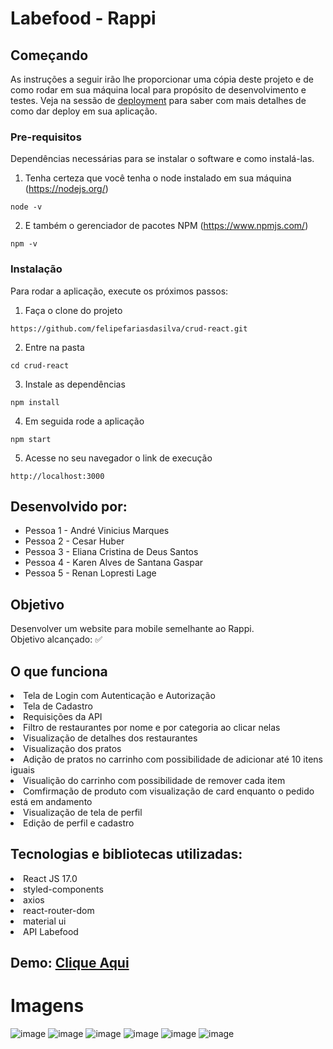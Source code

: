 # Labefood - Rappi 

## Começando

As instruções a seguir irão lhe proporcionar uma cópia deste projeto e de como rodar em sua máquina local para propósito de desenvolvimento e testes. Veja na sessão de [deployment](#Deployment) para saber com mais detalhes de como dar deploy em sua aplicação.

### Pre-requisitos
Dependências necessárias para se instalar o software e como instalá-las.

1. Tenha certeza que você tenha o node instalado em sua máquina (https://nodejs.org/)

```
node -v
```
2. E também o gerenciador de pacotes NPM (https://www.npmjs.com/)
```
npm -v
```

### Instalação

Para rodar a aplicação, execute os próximos passos:

1. Faça o clone do projeto
```
https://github.com/felipefariasdasilva/crud-react.git
```

2. Entre na pasta

```
cd crud-react
```

3. Instale as dependências

```
npm install
```

4. Em seguida rode a aplicação

```
npm start
```

5. Acesse no seu navegador o link de execução

```
http://localhost:3000
```

## Desenvolvido por: 
- Pessoa 1 - André Vinicius Marques
- Pessoa 2 - Cesar Huber
- Pessoa 3 - Eliana Cristina de Deus Santos
- Pessoa 4 - Karen Alves de Santana Gaspar
- Pessoa 5 - Renan Lopresti Lage

## Objetivo
Desenvolver um website para mobile semelhante ao Rappi. 
<br>Objetivo alcançado: ✅

## O que funciona
<li> Tela de Login com Autenticação e Autorização
<li> Tela de Cadastro
<li> Requisições da API
<li> Filtro de restaurantes por nome e por categoria ao clicar nelas
<li> Visualização de detalhes dos restaurantes
<li> Visualização dos pratos
<li> Adição de pratos no carrinho com possibilidade de adicionar até 10 itens iguais
<li> Visualição do carrinho com possibilidade de remover cada item
<li> Comfirmação de produto com visualização de card enquanto o pedido está em andamento
<li> Visualização de tela de perfil
<li> Edição de perfil e cadastro

## Tecnologias e bibliotecas utilizadas:
<li> React JS 17.0
<li> styled-components
<li> axios
<li> react-router-dom
<li> material ui
<li> API Labefood

## Demo: [Clique Aqui](https://rappi4a-carver.surge.sh)

 # Imagens
![image](https://user-images.githubusercontent.com/89935565/149559842-e1b42857-5a4d-4121-b633-6cb27d8a57ff.png)
![image](https://user-images.githubusercontent.com/89935565/149559917-e4c46a9a-b08a-45f0-8775-3d9f94142f66.png)
![image](https://user-images.githubusercontent.com/89935565/149560017-906b9d5e-0fb4-4a4d-ba71-545155275090.png)
![image](https://user-images.githubusercontent.com/89935565/149560559-7fa47fef-b0fd-4e0f-af81-d3c15b21a911.png)
![image](https://user-images.githubusercontent.com/89935565/149560582-7b7aecf0-3f7c-468c-b2e4-0f21b16234c8.png)
![image](https://user-images.githubusercontent.com/89935565/149560602-53483481-feac-4e9e-a4ca-9cfe3eba8729.png)

